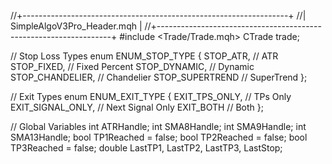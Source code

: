 //+------------------------------------------------------------------+
//|                                     SimpleAlgoV3Pro_Header.mqh     |
//+------------------------------------------------------------------+
#include <Trade/Trade.mqh>
CTrade trade;

// Stop Loss Types
enum ENUM_STOP_TYPE
{
    STOP_ATR,           // ATR
    STOP_FIXED,         // Fixed Percent
    STOP_DYNAMIC,       // Dynamic
    STOP_CHANDELIER,    // Chandelier
    STOP_SUPERTREND     // SuperTrend
};

// Exit Types
enum ENUM_EXIT_TYPE
{
    EXIT_TPS_ONLY,      // TPs Only
    EXIT_SIGNAL_ONLY,   // Next Signal Only
    EXIT_BOTH           // Both
};

// Global Variables
int ATRHandle;
int SMA8Handle;
int SMA9Handle;
int SMA13Handle;
bool TP1Reached = false;
bool TP2Reached = false;
bool TP3Reached = false;
double LastTP1, LastTP2, LastTP3, LastStop;